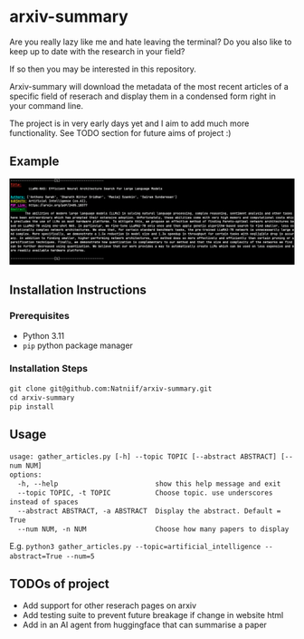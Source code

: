 # arxiv-summary

Are you really lazy like me and hate leaving the terminal? Do you also like to keep up to date with the research in your field?

If so then you may be interested in this repository.

Arxiv-summary will download the metadata of the most recent articles of a specific field of reserach and display them in a condensed form right in your command line.

The project is in very early days yet and I aim to add much more functionality. See TODO section for future aims of project :)

## Example

![Example Photo](extra/example.png)

## Installation Instructions

### Prerequisites

-   Python 3.11
-   `pip` python package manager

### Installation Steps

```
git clone git@github.com:Natniif/arxiv-summary.git
cd arxiv-summary
pip install
```

## Usage

```
usage: gather_articles.py [-h] --topic TOPIC [--abstract ABSTRACT] [--num NUM]
options:
  -h, --help                        show this help message and exit
  --topic TOPIC, -t TOPIC           Choose topic. use underscores instead of spaces
  --abstract ABSTRACT, -a ABSTRACT  Display the abstract. Default = True
  --num NUM, -n NUM                 Choose how many papers to display
```

E.g.
`python3 gather_articles.py --topic=artificial_intelligence --abstract=True --num=5`

## TODOs of project

-   Add support for other reserach pages on arxiv
-   Add testing suite to prevent future breakage if change in website html
-   Add in an AI agent from huggingface that can summarise a paper
